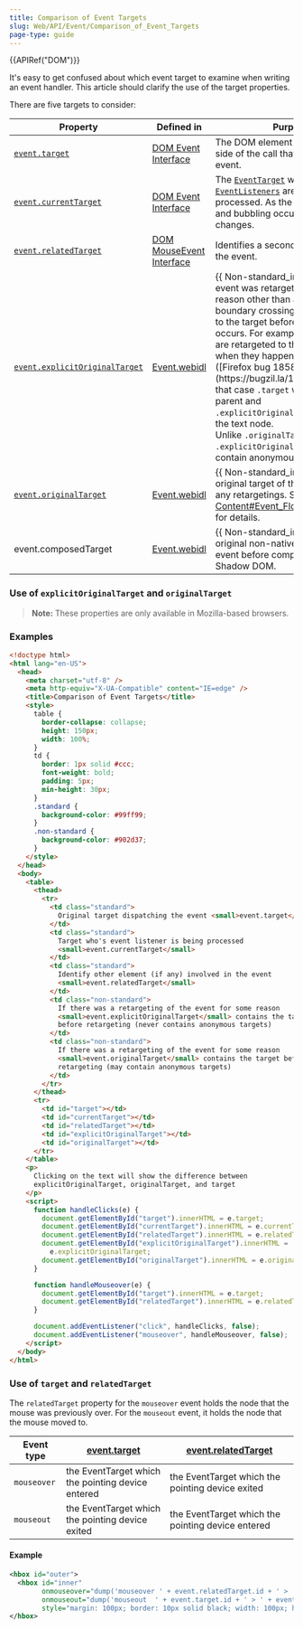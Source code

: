 ```yaml
---
title: Comparison of Event Targets
slug: Web/API/Event/Comparison_of_Event_Targets
page-type: guide
---
```


{{APIRef("DOM")}}

It's easy to get confused about which event target to examine when writing an event handler. This article should clarify the use of the target properties.

There are five targets to consider:

<table class="no-markdown">
  <thead>
    <tr>
      <th>Property</th>
      <th>Defined in</th>
      <th>Purpose</th>
    </tr>
  </thead>
  <tbody>
    <tr>
      <td>
        <code><a href="/en-US/docs/Web/API/Event/target">event.target</a></code>
      </td>
      <td>
        <a href="https://www.w3.org/TR/DOM-Level-2/events.html#Events-interface">DOM Event Interface</a>
      </td>
      <td>
        The DOM element on the left-hand side of the call that triggered this event.
      </td>
    </tr>
    <tr>
      <td>
        <code><a href="/en-US/docs/Web/API/Event/currentTarget">event.currentTarget</a></code>
      </td>
      <td>
        <a href="https://www.w3.org/TR/DOM-Level-2/events.html#Events-interface">DOM Event Interface</a>
      </td>
      <td>
        The <a href="https://www.w3.org/TR/DOM-Level-2/events.html#Events-EventTarget"><code>EventTarget</code></a> whose <a href="https://www.w3.org/TR/DOM-Level-2/events.html#Events-EventListener"><code>EventListeners</code></a> are currently being processed. As the event capturing and bubbling occurs, this value changes.
      </td>
    </tr>
    <tr>
      <td>
        <code><a href="/en-US/docs/Web/API/MouseEvent/relatedTarget">event.relatedTarget</a></code>
      </td>
      <td>
        <a href="https://www.w3.org/TR/DOM-Level-2/events.html#Events-MouseEvent">DOM MouseEvent Interface</a>
      </td>
      <td>Identifies a secondary target for the event.</td>
    </tr>
    <tr>
      <td>
        <code><a href="/en-US/docs/Web/API/Event/explicitOriginalTarget">event.explicitOriginalTarget</a></code>
      </td>
      <td>
        <a href="https://searchfox.org/mozilla-central/source/dom/webidl/Event.webidl">Event.webidl</a>
      </td>
      <td>
        {{ Non-standard_inline() }} If the event was retargeted for some reason other than an anonymous boundary crossing, this will be set to the target before the retargeting occurs. For example, mouse events are retargeted to their parent node when they happen over text nodes ([Firefox bug 185889](https://bugzil.la/185889)), and in that case <code>.target</code> will show the parent and <code>.explicitOriginalTarget</code> will show the text node.<br />
        Unlike <code>.originalTarget</code>, <code>.explicitOriginalTarget</code> will never contain anonymous content.
      </td>
    </tr>
    <tr>
      <td>
        <code><a href="/en-US/docs/Web/API/Event/originalTarget">event.originalTarget</a></code>
      </td>
      <td>
        <a href="https://searchfox.org/mozilla-central/source/dom/webidl/Event.webidl">Event.webidl</a>
      </td>
      <td>
        {{ Non-standard_inline() }} The original target of the event, before any retargetings. See <a href="/en-US/docs/XBL/XBL_1.0_Reference/Anonymous_Content#Event_Flow_and_Targeting">Anonymous Content#Event_Flow_and_Targeting</a> for details.
      </td>
    </tr>
    <tr>
      <td>event.composedTarget</td>
      <td>
        <a href="https://searchfox.org/mozilla-central/source/dom/webidl/Event.webidl">Event.webidl</a>
      </td>
      <td>
        {{ Non-standard_inline() }} The original non-native target of the event before composition from Shadow DOM.
      </td>
    </tr>
  </tbody>
</table>

### Use of `explicitOriginalTarget` and `originalTarget`

> **Note:** These properties are only available in Mozilla-based browsers.

### Examples

```html
<!doctype html>
<html lang="en-US">
  <head>
    <meta charset="utf-8" />
    <meta http-equiv="X-UA-Compatible" content="IE=edge" />
    <title>Comparison of Event Targets</title>
    <style>
      table {
        border-collapse: collapse;
        height: 150px;
        width: 100%;
      }
      td {
        border: 1px solid #ccc;
        font-weight: bold;
        padding: 5px;
        min-height: 30px;
      }
      .standard {
        background-color: #99ff99;
      }
      .non-standard {
        background-color: #902d37;
      }
    </style>
  </head>
  <body>
    <table>
      <thead>
        <tr>
          <td class="standard">
            Original target dispatching the event <small>event.target</small>
          </td>
          <td class="standard">
            Target who's event listener is being processed
            <small>event.currentTarget</small>
          </td>
          <td class="standard">
            Identify other element (if any) involved in the event
            <small>event.relatedTarget</small>
          </td>
          <td class="non-standard">
            If there was a retargeting of the event for some reason
            <small>event.explicitOriginalTarget</small> contains the target
            before retargeting (never contains anonymous targets)
          </td>
          <td class="non-standard">
            If there was a retargeting of the event for some reason
            <small>event.originalTarget</small> contains the target before
            retargeting (may contain anonymous targets)
          </td>
        </tr>
      </thead>
      <tr>
        <td id="target"></td>
        <td id="currentTarget"></td>
        <td id="relatedTarget"></td>
        <td id="explicitOriginalTarget"></td>
        <td id="originalTarget"></td>
      </tr>
    </table>
    <p>
      Clicking on the text will show the difference between
      explicitOriginalTarget, originalTarget, and target
    </p>
    <script>
      function handleClicks(e) {
        document.getElementById("target").innerHTML = e.target;
        document.getElementById("currentTarget").innerHTML = e.currentTarget;
        document.getElementById("relatedTarget").innerHTML = e.relatedTarget;
        document.getElementById("explicitOriginalTarget").innerHTML =
          e.explicitOriginalTarget;
        document.getElementById("originalTarget").innerHTML = e.originalTarget;
      }

      function handleMouseover(e) {
        document.getElementById("target").innerHTML = e.target;
        document.getElementById("relatedTarget").innerHTML = e.relatedTarget;
      }

      document.addEventListener("click", handleClicks, false);
      document.addEventListener("mouseover", handleMouseover, false);
    </script>
  </body>
</html>
```

### Use of `target` and `relatedTarget`

The `relatedTarget` property for the `mouseover` event holds the node that the mouse was previously over. For the `mouseout` event, it holds the node that the mouse moved to.

| Event type  | [event.target](/en-US/docs/Web/API/Event/target)  | [event.relatedTarget](/en-US/docs/Web/API/MouseEvent/relatedTarget) |
| ----------- | ------------------------------------------------- | ------------------------------------------------------------------- |
| `mouseover` | the EventTarget which the pointing device entered | the EventTarget which the pointing device exited                    |
| `mouseout`  | the EventTarget which the pointing device exited  | the EventTarget which the pointing device entered                   |

#### Example

```xml
<hbox id="outer">
  <hbox id="inner"
        onmouseover="dump('mouseover ' + event.relatedTarget.id + ' > ' + event.target.id + '\n');"
        onmouseout="dump('mouseout  ' + event.target.id + ' > ' + event.relatedTarget.id + '\n');"
        style="margin: 100px; border: 10px solid black; width: 100px; height: 100px;" />
</hbox>
```
